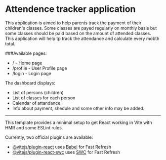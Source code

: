 # Attendence tracker application 

This application is aimed to help parents track the payment of their children's classes. 
Some classes are payed regularly on monthly basis but some classes should be paid based on the 
amount of attended classes. 
This application will help tp track the attendance and calculate every mobth total.



###Available pages: 
- /   - Home page 
- /profile - User Profile page
- /login - Login page 


The dashboard displays:
- List of persons (children) 
- List of classes for each person 
- Calendar of attandance 
- Info about payment, shedule and some other info may be added.


-------
This template provides a minimal setup to get React working in Vite with HMR and some ESLint rules.

Currently, two official plugins are available:

- [@vitejs/plugin-react](https://github.com/vitejs/vite-plugin-react/blob/main/packages/plugin-react/README.md) uses [Babel](https://babeljs.io/) for Fast Refresh
- [@vitejs/plugin-react-swc](https://github.com/vitejs/vite-plugin-react-swc) uses [SWC](https://swc.rs/) for Fast Refresh


